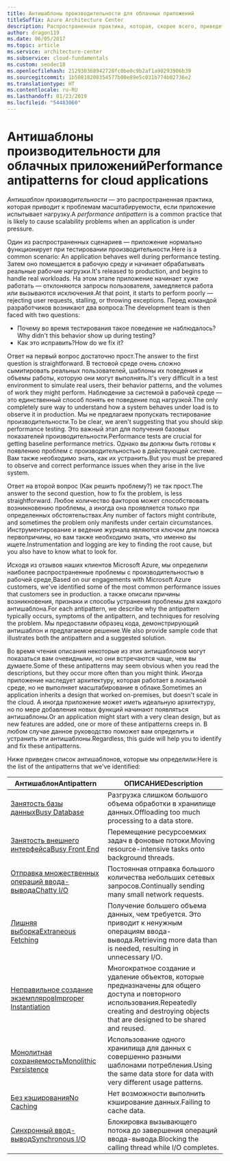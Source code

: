 ```yaml
---
title: Антишаблоны производительности для облачных приложений
titleSuffix: Azure Architecture Center
description: Распространенная практика, которая, скорее всего, приведет к проблемам масштабируемости.
author: dragon119
ms.date: 06/05/2017
ms.topic: article
ms.service: architecture-center
ms.subservice: cloud-fundamentals
ms.custom: seodec18
ms.openlocfilehash: 212930368942728fc0be0c9b2af1a90293906b39
ms.sourcegitcommit: 1b50810208354577b00e89e5c031b774b02736e2
ms.translationtype: HT
ms.contentlocale: ru-RU
ms.lasthandoff: 01/23/2019
ms.locfileid: "54483060"
---
```

# <a name="performance-antipatterns-for-cloud-applications"></a><span data-ttu-id="4427a-103">Антишаблоны производительности для облачных приложений</span><span class="sxs-lookup"><span data-stu-id="4427a-103">Performance antipatterns for cloud applications</span></span>

<span data-ttu-id="4427a-104">*Антишаблон производительности* — это распространенная практика, которая приводит к проблемам масштабируемости, если приложение испытывает нагрузку.</span><span class="sxs-lookup"><span data-stu-id="4427a-104">A *performance antipattern* is a common practice that is likely to cause scalability problems when an application is under pressure.</span></span>

<span data-ttu-id="4427a-105">Один из распространенных сценариев — приложение нормально функционирует при тестировании производительности.</span><span class="sxs-lookup"><span data-stu-id="4427a-105">Here is a common scenario: An application behaves well during performance testing.</span></span> <span data-ttu-id="4427a-106">Затем оно помещается в рабочую среду и начинает обрабатывать реальные рабочие нагрузки.</span><span class="sxs-lookup"><span data-stu-id="4427a-106">It's released to production, and begins to handle real workloads.</span></span> <span data-ttu-id="4427a-107">На этом этапе приложение начинает хуже работать &mdash; отклоняются запросы пользователя, замедляется работа или вызываются исключения.</span><span class="sxs-lookup"><span data-stu-id="4427a-107">At that point, it starts to perform poorly &mdash; rejecting user requests, stalling, or throwing exceptions.</span></span> <span data-ttu-id="4427a-108">Перед командой разработчиков возникают два вопроса:</span><span class="sxs-lookup"><span data-stu-id="4427a-108">The development team is then faced with two questions:</span></span>

- <span data-ttu-id="4427a-109">Почему во время тестирования такое поведение не наблюдалось?</span><span class="sxs-lookup"><span data-stu-id="4427a-109">Why didn't this behavior show up during testing?</span></span>
- <span data-ttu-id="4427a-110">Как это исправить?</span><span class="sxs-lookup"><span data-stu-id="4427a-110">How do we fix it?</span></span>

<span data-ttu-id="4427a-111">Ответ на первый вопрос достаточно прост.</span><span class="sxs-lookup"><span data-stu-id="4427a-111">The answer to the first question is straightforward.</span></span> <span data-ttu-id="4427a-112">В тестовой среде очень сложно сымитировать реальных пользователей, шаблоны их поведения и объемы работы, которую они могут выполнять.</span><span class="sxs-lookup"><span data-stu-id="4427a-112">It's very difficult in a test environment to simulate real users, their behavior patterns, and the volumes of work they might perform.</span></span> <span data-ttu-id="4427a-113">Наблюдение за системой в рабочей среде — это единственный способ понять ее поведение под нагрузкой.</span><span class="sxs-lookup"><span data-stu-id="4427a-113">The only completely sure way to understand how a system behaves under load is to observe it in production.</span></span> <span data-ttu-id="4427a-114">Мы не предлагаем пропускать тестирование производительности.</span><span class="sxs-lookup"><span data-stu-id="4427a-114">To be clear, we aren't suggesting that you should skip performance testing.</span></span> <span data-ttu-id="4427a-115">Это важный этап для получения базовых показателей производительности.</span><span class="sxs-lookup"><span data-stu-id="4427a-115">Performance tests are crucial for getting baseline performance metrics.</span></span> <span data-ttu-id="4427a-116">Однако вы должны быть готовы к появлению проблем с производительностью в действующей системе. Вам также необходимо знать, как их устранить.</span><span class="sxs-lookup"><span data-stu-id="4427a-116">But you must be prepared to observe and correct performance issues when they arise in the live system.</span></span>

<span data-ttu-id="4427a-117">Ответ на второй вопрос (Как решить проблему?) не так прост.</span><span class="sxs-lookup"><span data-stu-id="4427a-117">The answer to the second question, how to fix the problem, is less straightforward.</span></span> <span data-ttu-id="4427a-118">Любое количество факторов может способствовать возникновению проблемы, а иногда она проявляется только при определенных обстоятельствах.</span><span class="sxs-lookup"><span data-stu-id="4427a-118">Any number of factors might contribute, and sometimes the problem only manifests under certain circumstances.</span></span> <span data-ttu-id="4427a-119">Инструментирование и ведение журнала являются ключом для поиска первопричины, но вам также необходимо знать, что именно вы ищете.</span><span class="sxs-lookup"><span data-stu-id="4427a-119">Instrumentation and logging are key to finding the root cause, but you also have to know what to look for.</span></span>

<span data-ttu-id="4427a-120">Исходя из отзывов наших клиентов Microsoft Azure, мы определили наиболее распространенные проблемы с производительностью в рабочей среде,</span><span class="sxs-lookup"><span data-stu-id="4427a-120">Based on our engagements with Microsoft Azure customers, we've identified some of the most common performance issues that customers see in production.</span></span> <span data-ttu-id="4427a-121">а также описали причины возникновения, признаки и способы устранения проблемы для каждого антишаблона.</span><span class="sxs-lookup"><span data-stu-id="4427a-121">For each antipattern, we describe why the antipattern typically occurs, symptoms of the antipattern, and techniques for resolving the problem.</span></span> <span data-ttu-id="4427a-122">Мы предоставили образец кода, демонстрирующий антишаблон и предлагаемое решение.</span><span class="sxs-lookup"><span data-stu-id="4427a-122">We also provide sample code that illustrates both the antipattern and a suggested solution.</span></span>

<span data-ttu-id="4427a-123">Во время чтения описания некоторые из этих антишаблонов могут показаться вам очевидными, но они встречаются чаще, чем вы думаете.</span><span class="sxs-lookup"><span data-stu-id="4427a-123">Some of these antipatterns may seem obvious when you read the descriptions, but they occur more often than you might think.</span></span> <span data-ttu-id="4427a-124">Иногда приложение наследует архитектуру, которая работает в локальной среде, но не выполняет масштабирование в облаке.</span><span class="sxs-lookup"><span data-stu-id="4427a-124">Sometimes an application inherits a design that worked on-premises, but doesn't scale in the cloud.</span></span> <span data-ttu-id="4427a-125">А иногда приложение может иметь идеальную архитектуру, но по мере добавления новых функций начинают появляться антишаблоны.</span><span class="sxs-lookup"><span data-stu-id="4427a-125">Or an application might start with a very clean design, but as new features are added, one or more of these antipatterns creeps in.</span></span> <span data-ttu-id="4427a-126">В любом случае данное руководство поможет вам определить и устранить эти антишаблоны.</span><span class="sxs-lookup"><span data-stu-id="4427a-126">Regardless, this guide will help you to identify and fix these antipatterns.</span></span>

<span data-ttu-id="4427a-127">Ниже приведен список антишаблонов, которые мы определили:</span><span class="sxs-lookup"><span data-stu-id="4427a-127">Here is the list of the antipatterns that we've identified:</span></span>

| <span data-ttu-id="4427a-128">Антишаблон</span><span class="sxs-lookup"><span data-stu-id="4427a-128">Antipattern</span></span> | <span data-ttu-id="4427a-129">ОПИСАНИЕ</span><span class="sxs-lookup"><span data-stu-id="4427a-129">Description</span></span> |
|-------------|-------------|
| <span data-ttu-id="4427a-130">[Занятость базы данных][BusyDatabase]</span><span class="sxs-lookup"><span data-stu-id="4427a-130">[Busy Database][BusyDatabase]</span></span> | <span data-ttu-id="4427a-131">Разгрузка слишком большого объема обработки в хранилище данных.</span><span class="sxs-lookup"><span data-stu-id="4427a-131">Offloading too much processing to a data store.</span></span> |
| <span data-ttu-id="4427a-132">[Занятость внешнего интерфейса][BusyFrontEnd]</span><span class="sxs-lookup"><span data-stu-id="4427a-132">[Busy Front End][BusyFrontEnd]</span></span> | <span data-ttu-id="4427a-133">Перемещение ресурсоемких задач в фоновые потоки.</span><span class="sxs-lookup"><span data-stu-id="4427a-133">Moving resource-intensive tasks onto background threads.</span></span> |
| <span data-ttu-id="4427a-134">[Отправка множественных операций ввода-вывода][ChattyIO]</span><span class="sxs-lookup"><span data-stu-id="4427a-134">[Chatty I/O][ChattyIO]</span></span> | <span data-ttu-id="4427a-135">Постоянная отправка большого количества небольших сетевых запросов.</span><span class="sxs-lookup"><span data-stu-id="4427a-135">Continually sending many small network requests.</span></span> |
| <span data-ttu-id="4427a-136">[Лишняя выборка][ExtraneousFetching]</span><span class="sxs-lookup"><span data-stu-id="4427a-136">[Extraneous Fetching][ExtraneousFetching]</span></span> | <span data-ttu-id="4427a-137">Получение большего объема данных, чем требуется. Это приводит к ненужным операциям ввода-вывода.</span><span class="sxs-lookup"><span data-stu-id="4427a-137">Retrieving more data than is needed, resulting in unnecessary I/O.</span></span> |
| <span data-ttu-id="4427a-138">[Неправильное создание экземпляров][ImproperInstantiation]</span><span class="sxs-lookup"><span data-stu-id="4427a-138">[Improper Instantiation][ImproperInstantiation]</span></span> | <span data-ttu-id="4427a-139">Многократное создание и удаление объектов, которые предназначены для общего доступа и повторного использования.</span><span class="sxs-lookup"><span data-stu-id="4427a-139">Repeatedly creating and destroying objects that are designed to be shared and reused.</span></span> |
| <span data-ttu-id="4427a-140">[Монолитная сохраняемость][MonolithicPersistence]</span><span class="sxs-lookup"><span data-stu-id="4427a-140">[Monolithic Persistence][MonolithicPersistence]</span></span> | <span data-ttu-id="4427a-141">Использование одного хранилища для данных с совершенно разными шаблонами потребления.</span><span class="sxs-lookup"><span data-stu-id="4427a-141">Using the same data store for data with very different usage patterns.</span></span> |
| <span data-ttu-id="4427a-142">[Без кэширования][NoCaching]</span><span class="sxs-lookup"><span data-stu-id="4427a-142">[No Caching][NoCaching]</span></span> | <span data-ttu-id="4427a-143">Нет возможности выполнить кэширование данных.</span><span class="sxs-lookup"><span data-stu-id="4427a-143">Failing to cache data.</span></span> |
| <span data-ttu-id="4427a-144">[Синхронный ввод-вывод][SynchronousIO]</span><span class="sxs-lookup"><span data-stu-id="4427a-144">[Synchronous I/O][SynchronousIO]</span></span> | <span data-ttu-id="4427a-145">Блокировка вызывающего потока до завершения операций ввода-вывода.</span><span class="sxs-lookup"><span data-stu-id="4427a-145">Blocking the calling thread while I/O completes.</span></span> |

[BusyDatabase]: ./busy-database/index.md
[BusyFrontEnd]: ./busy-front-end/index.md
[ChattyIO]: ./chatty-io/index.md
[ExtraneousFetching]: ./extraneous-fetching/index.md
[ImproperInstantiation]: ./improper-instantiation/index.md
[MonolithicPersistence]: ./monolithic-persistence/index.md
[NoCaching]: ./no-caching/index.md
[SynchronousIO]: ./synchronous-io/index.md
